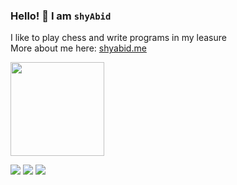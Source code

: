 ### Hello! 🦥 I am `shyAbid`
I like to play chess and write programs in my leasure<br> 
More about me here: [shyabid.me](https://shyabid.me)<br>

<img height="150" align="center" src="https://github-readme-stats-gamma-vert-43.vercel.app/api/top-langs?username=shyabid&layout=compact&langs_count=8&card_width=320&count_private=true&theme=dracula&bg_color=01010100&border_color=ffffff&title_color=ffffff&show_icons=true" />
  
<!-- <a href="https://github.com/Meghna-DAS/github-profile-views-counter"><img src="https://komarev.com/ghpvc/?username=abidshahrear66"> -->
[![](https://img.shields.io/github/followers/shyabid?label=Followers&style=social)](https://github.com/shyabid)
[![](https://img.shields.io/badge/Discord-7289DA?logo=discord&logoColor=white)](https://discord.com/users/1076064221210628118)
[![](https://img.shields.io/badge/Mail-D14836?logo=gmail&logoColor=white&title_color=ffffff)](mailto:mail@shyabid.me) <br>
